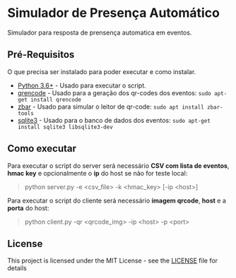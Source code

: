# Simulador de Presença Automático 
Simulador para resposta de prensença automatica em eventos.

## Pré-Requisitos 
O que precisa ser instalado para poder executar e como instalar.

* [Python 3.6+](https://www.python.org/) - Usado para executar o script.
* [qrencode](https://linux.die.net/man/1/qrencode) - Usado para a geração dos qr-codes dos eventos: ```sudo apt-get install qrencode```
* [zbar](http://zbar.sourceforge.net/) - Usado para simular o leitor de qr-code: ```sudo apt install zbar-tools```
* [sqlite3](https://www.sqlite.org/index.html) - Usado para o banco de dados dos eventos: ```sudo apt-get install sqlite3 libsqlite3-dev```

## Como executar
Para executar o script do server será necessário **CSV com lista de eventos**, **hmac key** e opcionalmente o **ip** do host se não for teste local:
> python server.py -e \<csv_file> -k \<hmac_key> \[-ip \<host>]

Para executar o script do cliente será necessário **imagem qrcode**, **host** e a **porta** do host: 
> python client.py -qr \<qrcode_img> -ip \<host> -p \<port>

## License

This project is licensed under the MIT License - see the [LICENSE](LICENSE) file for details
